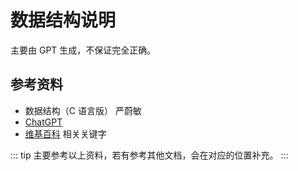 # 数据结构说明

主要由 GPT 生成，不保证完全正确。

## 参考资料

- 数据结构（C 语言版） 严蔚敏
- [ChatGPT](https://chatgpt.com/)
- [维基百科](https://zh.wikipedia.org/wiki/%E6%95%B0%E6%8D%AE%E7%BB%93%E6%9E%84) 相关关键字

::: tip
主要参考以上资料，若有参考其他文档，会在对应的位置补充。
:::
